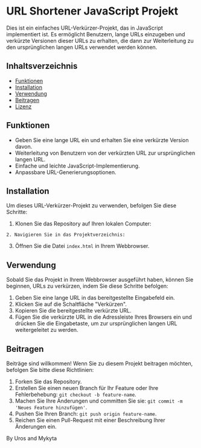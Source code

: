# URL Shortener JavaScript Projekt

Dies ist ein einfaches URL-Verkürzer-Projekt, das in JavaScript implementiert ist. Es ermöglicht Benutzern, lange URLs einzugeben und verkürzte Versionen dieser URLs zu erhalten, die dann zur Weiterleitung zu den ursprünglichen langen URLs verwendet werden können.

## Inhaltsverzeichnis

- [Funktionen](#funktionen)
- [Installation](#installation)
- [Verwendung](#verwendung)
- [Beitragen](#beitragen)
- [Lizenz](#lizenz)

## Funktionen

- Geben Sie eine lange URL ein und erhalten Sie eine verkürzte Version davon.
- Weiterleitung von Benutzern von der verkürzten URL zur ursprünglichen langen URL.
- Einfache und leichte JavaScript-Implementierung.
- Anpassbare URL-Generierungsoptionen.

## Installation

Um dieses URL-Verkürzer-Projekt zu verwenden, befolgen Sie diese Schritte:

1. Klonen Sie das Repository auf Ihren lokalen Computer:
```
2. Navigieren Sie in das Projektverzeichnis:
```
3. Öffnen Sie die Datei `index.html` in Ihrem Webbrowser.

## Verwendung

Sobald Sie das Projekt in Ihrem Webbrowser ausgeführt haben, können Sie beginnen, URLs zu verkürzen, indem Sie diese Schritte befolgen:

1. Geben Sie eine lange URL in das bereitgestellte Eingabefeld ein.
2. Klicken Sie auf die Schaltfläche "Verkürzen".
3. Kopieren Sie die bereitgestellte verkürzte URL.
4. Fügen Sie die verkürzte URL in die Adressleiste Ihres Browsers ein und drücken Sie die Eingabetaste, um zur ursprünglichen langen URL weitergeleitet zu werden.

## Beitragen

Beiträge sind willkommen! Wenn Sie zu diesem Projekt beitragen möchten, befolgen Sie bitte diese Richtlinien:

1. Forken Sie das Repository.
2. Erstellen Sie einen neuen Branch für Ihr Feature oder Ihre Fehlerbehebung: `git checkout -b feature-name`.
3. Machen Sie Ihre Änderungen und committen Sie sie: `git commit -m 'Neues Feature hinzufügen'`.
4. Pushen Sie Ihren Branch: `git push origin feature-name`.
5. Reichen Sie einen Pull-Request mit einer Beschreibung Ihrer Änderungen ein.

By Uros and Mykyta
